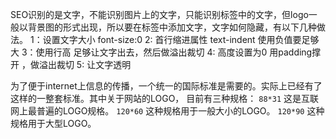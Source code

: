 SEO识别的是文字，不能识别图片上的文字，只能识别标签中的文字，但logo一般以背景图的形式出现，所以要在标签中添加文字，文字如何隐藏，有以下几种做法。
		1：设置文字大小 font-size:0
        2: 首行缩进属性 text-indent  使用负值要足够大
        3：使用行高 足够让文字出去，然后做溢出裁切
        4: 高度设置为0  用padding撑开 ，做溢出裁切
        5: 让文字透明

为了便于internet上信息的传播，一个统一的国际标准是需要的。实际上已经有了这样的一整套标准。其中关于网站的LOGO，
目前有三种规格： 
	`88*31` 这是互联网上最普遍的LOGO规格。 
	`120*60` 这种规格用于一般大小的LOGO。 
	`120*90` 这种规格用于大型LOGO。